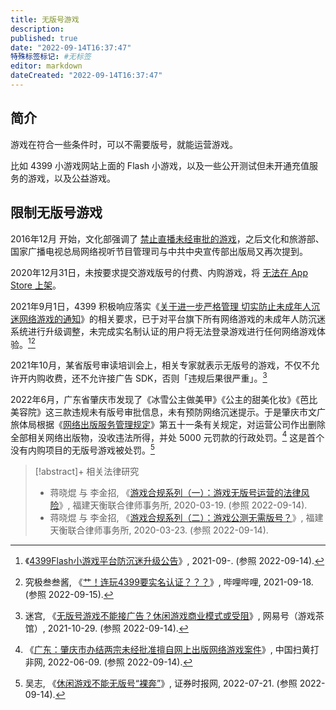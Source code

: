 ```yaml
---
title: 无版号游戏
description:
published: true
date: "2022-09-14T16:37:47"
特殊标签标记: #无标签
editor: markdown
dateCreated: "2022-09-14T16:37:47"
---
```


## 简介

游戏在符合一些条件时，可以不需要版号，就能运营游戏。

比如 4399 小游戏网站上面的 Flash 小游戏，以及一些公开测试但未开通充值服务的游戏，以及公益游戏。

## 限制无版号游戏

2016年12月 开始，文化部强调了 [禁止直播未经审批的游戏][]，之后文化和旅游部、国家广播电视总局网络视听节目管理司与中共中央宣传部出版局又再次提到。

[禁止直播未经审批的游戏]: /censorship/禁止直播未经审批的游戏.md

2020年12月31日，未按要求提交游戏版号的付费、内购游戏，将 [无法在 App Store 上架][]。

[无法在 App Store 上架]: /company/Apple/App_Store_大陆区.md#一些事件

2021年9月1日，4399 积极响应落实《[关于进一步严格管理 切实防止未成年人沉迷网络游戏的通知][]》的相关要求，已于对平台旗下所有网络游戏的未成年人防沉迷系统进行升级调整，未完成实名制认证的用户将无法登录游戏进行任何网络游戏体验。[^4399][^Bwvq4]

[关于进一步严格管理 切实防止未成年人沉迷网络游戏的通知]: /rule/国家新闻出版署/切实防止未成年人沉迷网络游戏的通知.md

[^4399]: 《[4399Flash小游戏平台防沉迷升级公告](https://web.archive.org/web/20220913092006/https://www.4399.com/notice.html)》, 2021-09-. (参照 2022-09-14).

[^Bwvq4]: 究极叁叁酱, 《[艹！连玩4399要实名认证？？？](https://archive.ph/Bwvq4 "https://www.bilibili.com/video/av335609528")》, 哔哩哔哩, 2021-09-18. (参照 2022-09-15).

2021年10月，某省版号审读培训会上，相关专家就表示无版号的游戏，不仅不允许开内购收费，还不允许接广告 SDK，否则「违规后果很严重」。[^688NB]

[^688NB]: 迷宫, 《[无版号游戏不能接广告？休闲游戏商业模式或受阻](https://web.archive.org/web/20220914084757/https://www.163.com/dy/article/GNGG2GAB052688NB.html)》, 网易号（游戏茶馆）, 2021-10-29. (参照 2022-09-14).

2022年6月，广东省肇庆市发现了《冰雪公主做美甲》《公主的甜美化妆》《芭比美容院》这三款违规未有版号审批信息，未有预防网络沉迷提示。于是肇庆市文广旅体局根据《[网络出版服务管理规定](/rule/多部门/网络出版服务管理规定.md)》第五十一条有关规定，对运营公司作出删除全部相关网络出版物，没收违法所得，并处 5000 元罚款的行政处罚。[^446459] 这是首个没有内购项目的无版号游戏被处罚。[^4751211]

[^446459]: 《[广东：肇庆市办结两宗未经批准擅自网上出版网络游戏案件](https://web.archive.org/web/20220914091108/https://www.shdf.gov.cn/shdf/contents/2850/446459.html)》, 中国扫黄打非网, 2022-06-09. (参照 2022-09-14).

[^4751211]: 吴志, 《[休闲游戏不能无版号“裸奔”](https://web.archive.org/web/20220726200240/http://www.stcn.com/stock/djjd/202207/t20220721_4751211.html)》, 证券时报网, 2022-07-21. (参照 2022-09-14).

> [!abstract]+ 相关法律研究
>
> +   蒋晓焜 与 李金招, 《[游戏合规系列（一）：游戏无版号运营的法律风险](https://web.archive.org/web/20220914083814/http://www.tenetlaw.com/index.php?m=content&c=index&a=show&catid=8&id=1259)》, 福建天衡联合律师事务所, 2020-03-19. (参照 2022-09-14).
> +   蒋晓焜 与 李金招, 《[游戏合规系列（二）：游戏公测无需版号？](https://web.archive.org/web/20220914083819/http://www.tenetlaw.com/index.php?m=content&c=index&a=show&catid=8&id=1261)》, 福建天衡联合律师事务所, 2020-03-23. (参照 2022-09-14).
